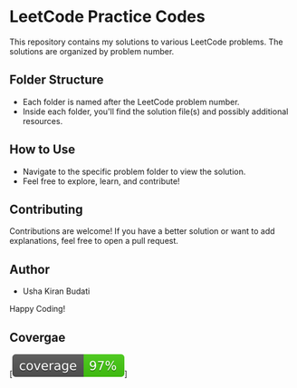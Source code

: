 # LeetCode Practice Codes

This repository contains my solutions to various LeetCode problems. The solutions are organized by problem number.

## Folder Structure

- Each folder is named after the LeetCode problem number.
- Inside each folder, you'll find the solution file(s) and possibly additional resources.

## How to Use

- Navigate to the specific problem folder to view the solution.
- Feel free to explore, learn, and contribute!

## Contributing

Contributions are welcome! If you have a better solution or want to add explanations, feel free to open a pull request.

## Author

- Usha Kiran Budati

Happy Coding!


## Covergae 

[![Coverage Status](coverage.svg)]